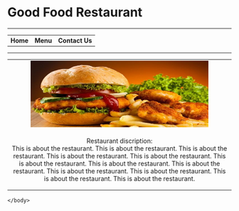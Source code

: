 <!DOCTYPE html>
<html>
	<head>
		<title> Home Page </title>
	</head>
	<body>
		<h1> Good Food Restaurant </h1>
		<hr>
		<table border="0" width="30%">
			<tr>
				<th> Home </th>
				<th> Menu </th>
				<th> Contact Us </th>
			</tr>
		</table>
		<hr>
		<table border="0" width="100%">
			<tr align="middle">
				<td><img src="\homepagepic.jpg" alt="Home Page Picture" style="width: 400px; height: 150px" />
			</tr>
			<tr align="middle">
				<td><p>Restaurant discription: <br>
					This is about the restaurant. This is about the restaurant. This is about the restaurant. 
					This is about the restaurant. This is about the restaurant. This is about the restaurant.
					This is about the restaurant. This is about the restaurant. This is about the restaurant. 
					This is about the restaurant. This is about the restaurant. This is about the restaurant.
				</p></td>
			</tr>
		</table>
		
	</body>
</html>
